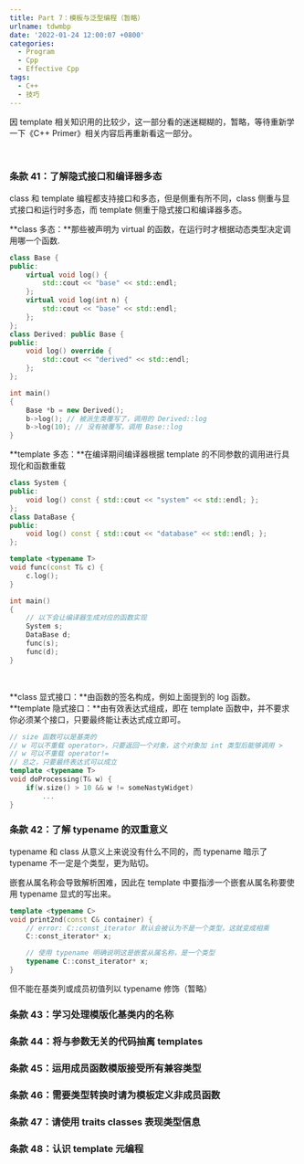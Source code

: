 ```yaml
---
title: Part 7：模板与泛型编程（暂略）
urlname: tdwmbp
date: '2022-01-24 12:00:07 +0800'
categories:
  - Program
  - Cpp
  - Effective Cpp
tags:
  - C++
  - 技巧
---
```


因 template 相关知识用的比较少，这一部分看的迷迷糊糊的，暂略，等待重新学一下《C++ Primer》相关内容后再重新看这一部分。
​

<!-- more -->

​

### 条款 41：了解隐式接口和编译器多态

class 和 template 编程都支持接口和多态，但是侧重有所不同，class 侧重与显式接口和运行时多态，而 template 侧重于隐式接口和编译器多态。
​

**class 多态：**那些被声明为 virtual 的函数，在运行时才根据动态类型决定调用哪一个函数.

```cpp
class Base {
public:
    virtual void log() {
        std::cout << "base" << std::endl;
    };
    virtual void log(int n) {
        std::cout << "base" << std::endl;
    };
};
class Derived: public Base {
public:
    void log() override {
        std::cout << "derived" << std::endl;
    };
};

int main()
{
    Base *b = new Derived();
    b->log(); // 被派生类覆写了，调用的 Derived::log
    b->log(10); // 没有被覆写，调用 Base::log
}
```

**template 多态：**在编译期间编译器根据 template 的不同参数的调用进行具现化和函数重载

```cpp
class System {
public:
    void log() const { std::cout << "system" << std::endl; };
};
class DataBase {
public:
    void log() const { std::cout << "database" << std::endl; };
};

template <typename T>
void func(const T& c) {
    c.log();
}

int main()
{
    // 以下会让编译器生成对应的函数实现
    System s;
    DataBase d;
    func(s);
    func(d);
}
```

​

**class 显式接口：**由函数的签名构成，例如上面提到的 log 函数。
**template 隐式接口：**由有效表达式组成，即在 template 函数中，并不要求你必须某个接口，只要最终能让表达式成立即可。

```cpp
// size 函数可以是基类的
// w 可以不重载 operator>，只要返回一个对象，这个对象加 int 类型后能够调用 >
// w 可以不重载 operator!=
// 总之，只要最终表达式可以成立
template <typename T>
void doProcessing(T& w) {
    if(w.size() > 10 && w != someNastyWidget)
        ...
}
```

### 条款 42：了解 typename 的双重意义

typename 和 class 从意义上来说没有什么不同的，而 typename 暗示了 typename 不一定是个类型，更为贴切。
​

嵌套从属名称会导致解析困难，因此在 template 中要指涉一个嵌套从属名称要使用 typename 显式的写出来。

```cpp
template <typename C>
void print2nd(const C& container) {
    // error: C::const_iterator 默认会被认为不是一个类型，这就变成相乘
    C::const_iterator* x;

    // 使用 typename 明确说明这是嵌套从属名称，是一个类型
    typename C::const_iterator* x;
}
```

但不能在基类列或成员初值列以 typename 修饰（暂略）

### 条款 43：学习处理模版化基类内的名称

### 条款 44：将与参数无关的代码抽离 templates

### 条款 45：运用成员函数模版接受所有兼容类型

### 条款 46：需要类型转换时请为模板定义非成员函数

### 条款 47：请使用 traits classes 表现类型信息

### 条款 48：认识 template 元编程
